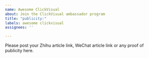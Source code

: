 ```yaml
---
name: Awesome ClickVisual
about: Join the ClickVisual ambassador program
title: "publicity:"
labels: awesome clickvisual
assignees: ''

---
```


Please post your Zhihu article link, WeChat article link or any proof of publicity here.
